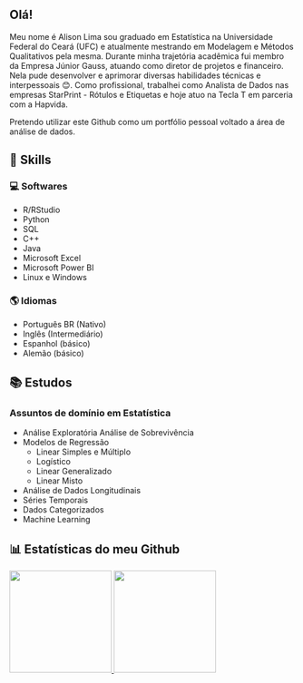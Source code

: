 ## Olá!

Meu nome é Alison Lima sou graduado em Estatística na Universidade Federal do Ceará (UFC) e atualmente mestrando em Modelagem e Métodos Qualitativos pela mesma. Durante minha trajetória acadêmica fui membro da Empresa Júnior Gauss, atuando como diretor de projetos e financeiro. Nela pude desenvolver e aprimorar diversas habilidades técnicas e interpessoais :blush:. Como profissional, trabalhei como Analista de Dados nas empresas StarPrint - Rótulos e Etiquetas e hoje atuo na Tecla T em parceria com a Hapvida.

Pretendo utilizar este Github como um portfólio pessoal voltado a área de análise de dados.

## :brain: Skills

### :computer: Softwares
- R/RStudio
- Python
- SQL
- C++
- Java
- Microsoft Excel
- Microsoft Power BI
- Linux e Windows

### :earth_americas: Idiomas
- Português BR (Nativo)
- Inglês (Intermediário)
- Espanhol (básico)
- Alemão (básico)

## :books: Estudos

### Assuntos de domínio em Estatística
- Análise Exploratória
Análise de Sobrevivência
- Modelos de Regressão 
  - Linear Simples e Múltiplo
  - Logístico
  - Linear Generalizado
  - Linear Misto
- Análise de Dados Longitudinais
- Séries Temporais
- Dados Categorizados
- Machine Learning


## 📊 Estatísticas do meu Github
<div>
<a href="https://github.com/alisondsl">
<img height="180em" src="https://github-readme-stats.vercel.app/api/top-langs/?username=alisondsl&layout=compact&langs_count=7&theme=slateorange"/>
<img height="180em" src="https://github-readme-stats.vercel.app/api?username=alisondsl&show_icons=true&theme=slateorange&include_all_commits=true&count_private=true"/>
</div>



<!--
**alisondsl/alisondsl** is a ✨ _special_ ✨ repository because its `README.md` (this file) appears on your GitHub profile.

Here are some ideas to get you started:

- 🔭 I’m currently working on ...
- 🌱 I’m currently learning ...
- 👯 I’m looking to collaborate on ...
- 🤔 I’m looking for help with ...
- 💬 Ask me about ...
- 📫 How to reach me: ...
- 😄 Pronouns: ...
- ⚡ Fun fact: ...
-->
